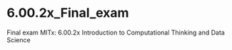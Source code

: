 # 6.00.2x_Final_exam
Final exam
MITx: 6.00.2x Introduction to Computational Thinking and Data Science
